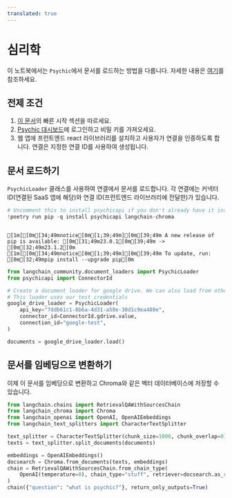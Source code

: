 ```yaml
---
translated: true
---
```


# 심리학

이 노트북에서는 `Psychic`에서 문서를 로드하는 방법을 다룹니다. 자세한 내용은 [여기](/docs/integrations/providers/psychic)를 참조하세요.

## 전제 조건

1. [이 문서](/docs/integrations/providers/psychic)의 빠른 시작 섹션을 따르세요.
2. [Psychic 대시보드](https://dashboard.psychic.dev/)에 로그인하고 비밀 키를 가져오세요.
3. 웹 앱에 프런트엔드 react 라이브러리를 설치하고 사용자가 연결을 인증하도록 합니다. 연결은 지정한 연결 ID를 사용하여 생성됩니다.

## 문서 로드하기

`PsychicLoader` 클래스를 사용하여 연결에서 문서를 로드합니다. 각 연결에는 커넥터 ID(연결된 SaaS 앱에 해당)와 연결 ID(프런트엔드 라이브러리에 전달한)가 있습니다.

```python
# Uncomment this to install psychicapi if you don't already have it installed
!poetry run pip -q install psychicapi langchain-chroma
```

```output

[1m[[0m[34;49mnotice[0m[1;39;49m][0m[39;49m A new release of pip is available: [0m[31;49m23.0.1[0m[39;49m -> [0m[32;49m23.1.2[0m
[1m[[0m[34;49mnotice[0m[1;39;49m][0m[39;49m To update, run: [0m[32;49mpip install --upgrade pip[0m
```

```python
from langchain_community.document_loaders import PsychicLoader
from psychicapi import ConnectorId

# Create a document loader for google drive. We can also load from other connectors by setting the connector_id to the appropriate value e.g. ConnectorId.notion.value
# This loader uses our test credentials
google_drive_loader = PsychicLoader(
    api_key="7ddb61c1-8b6a-4d31-a58e-30d1c9ea480e",
    connector_id=ConnectorId.gdrive.value,
    connection_id="google-test",
)

documents = google_drive_loader.load()
```

## 문서를 임베딩으로 변환하기

이제 이 문서를 임베딩으로 변환하고 Chroma와 같은 벡터 데이터베이스에 저장할 수 있습니다.

```python
from langchain.chains import RetrievalQAWithSourcesChain
from langchain_chroma import Chroma
from langchain_openai import OpenAI, OpenAIEmbeddings
from langchain_text_splitters import CharacterTextSplitter
```

```python
text_splitter = CharacterTextSplitter(chunk_size=1000, chunk_overlap=0)
texts = text_splitter.split_documents(documents)

embeddings = OpenAIEmbeddings()
docsearch = Chroma.from_documents(texts, embeddings)
chain = RetrievalQAWithSourcesChain.from_chain_type(
    OpenAI(temperature=0), chain_type="stuff", retriever=docsearch.as_retriever()
)
chain({"question": "what is psychic?"}, return_only_outputs=True)
```
